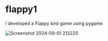 # flappy1
I developed a Flappy bird game using pygame

![Screenshot 2024-09-01 212220](https://github.com/user-attachments/assets/20e91c36-8b41-4d85-98a1-dfff0e7b3fea)

